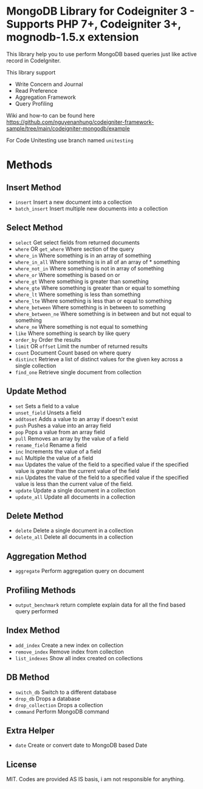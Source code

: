# MongoDB Library for Codeigniter 3 - Supports PHP 7+, Codeigniter 3+, mognodb-1.5.x extension

This library help you to use perform MongoDB based queries just like active record in CodeIgniter.

This library support

* Write Concern and Journal
* Read Preference
* Aggregation Framework
* Query Profiling

Wiki and how-to can be found here https://github.com/nguyenanhung/codeigniter-framework-sample/tree/main/codeigniter-mongodb/example

For Code Unitesting use branch named `unitesting`

# Methods

## Insert Method

* `insert` Insert a new document into a collection
* `batch_insert` Insert multiple new documents into a collection

## Select Method

* `select` Get select fields from returned documents
* `where` OR `get_where` Where section of the query
* `where_in` Where something is in an array of something
* `where_in_all` Where something is in all of an array of * something
* `where_not_in` Where something is not in array of something
* `where_or` Where something is based on or
* `where_gt` Where something is greater than something
* `where_gte` Where something is greater than or equal to something
* `where_lt` Where something is less than something
* `where_lte` Where something is less than or equal to something
* `where_between` Where something is in between to something
* `where_between_ne` Where something is in between and but not equal to something
* `where_ne` Where something is not equal to something
* `like` Where something is search by like query
* `order_by` Order the results
* `limit` OR `offset` Limit the number of returned results
* `count` Document Count based on where query
* `distinct` Retrieve a list of distinct values for the given key across a single collection
* `find_one` Retrieve single document from collection

## Update Method

* `set` Sets a field to a value
* `unset_field` Unsets a field
* `addtoset` Adds a value to an array if doesn't exist
* `push` Pushes a value into an array field
* `pop` Pops a value from an array field
* `pull` Removes an array by the value of a field
* `rename_field` Rename a field
* `inc` Increments the value of a field
* `mul` Multiple the value of a field
* `max` Updates the value of the field to a specified value if the specified value is greater than the current value of the field
* `min` Updates the value of the field to a specified value if the specified value is less than the current value of the field.
* `update` Update a single document in a collection
* `update_all` Update all documents in a collection

## Delete Method

* `delete` Delete a single document in a collection
* `delete_all` Delete all documents in a collection

## Aggregation Method

* `aggregate` Perform aggregation query on document

## Profiling Methods

* `output_benchmark` return complete explain data for all the find based query performed

## Index Method

* `add_index` Create a new index on collection
* `remove_index` Remove index from collection
* `list_indexes` Show all index created on collections

## DB Method

* `switch_db` Switch to a different database
* `drop_db` Drops a database
* `drop_collection` Drops a collection
* `command` Perform MongoDB command

## Extra Helper

* `date` Create or convert date to MongoDB based Date

## License

MIT. Codes are provided AS IS basis, i am not responsible for anything.